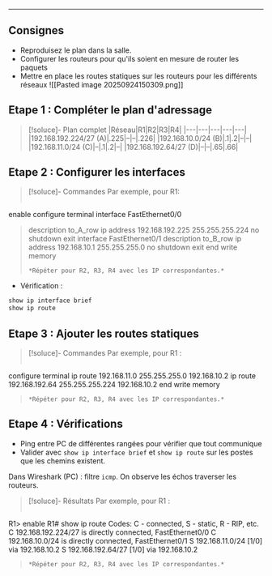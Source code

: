 ___
## Consignes
 - Reproduisez le plan dans la salle.
 - Configurer les routeurs pour qu'ils soient en mesure de router les paquets
 - Mettre en place les routes statiques sur les routeurs pour les différents réseaux
![[Pasted image 20250924150309.png]]

## Etape 1 : Compléter le plan d'adressage
> [!soluce]- Plan complet
> |Réseau|R1|R2|R3|R4|
> |---|---|---|---|---|
> |192.168.192.224/27 (A)|.225|–|–|.226|
> |192.168.10.0/24 (B)|.1|.2|–|–|
> |192.168.11.0/24 (C)|–|.1|.2|–|
> |192.168.192.64/27 (D)|–|–|.65|.66|

## Etape 2 : Configurer les interfaces
> [!soluce]- Commandes
> Par exemple, pour R1:
> ``` cisco
enable
configure terminal
interface FastEthernet0/0
>  description to_A_row
 ip address 192.168.192.225 255.255.255.224
 no shutdown
exit
interface FastEthernet0/1
>  description to_B_row
 ip address 192.168.10.1 255.255.255.0
 no shutdown
exit
end
write memory 
> ```
> *Répéter pour R2, R3, R4 avec les IP correspondantes.*

 - Vérification :
``` bash
show ip interface brief
show ip route
```

## Etape 3 : Ajouter les routes statiques
> [!soluce]- Commandes
> Par exemple, pour R1 :
> ``` cisco
configure terminal
ip route 192.168.11.0 255.255.255.0 192.168.10.2
ip route 192.168.192.64 255.255.255.224 192.168.10.2
end
write memory
> ```
> *Répéter pour R2, R3, R4 avec les IP correspondantes.*

## Etape 4 : Vérifications
- Ping entre PC de différentes rangées pour vérifier que tout communique
- Valider avec `show ip interface brief` et `show ip route` sur les postes que les chemins existent.

Dans Wireshark (PC) : filtre `icmp`. On observe les échos traverser les routeurs.

> [!soluce]- Résultats
> Par exemple, pour R1 :
> ``` cisco
R1> enable
R1# show ip route
Codes: C - connected, S - static, R - RIP, etc.
C    192.168.192.224/27 is directly connected, FastEthernet0/0
C    192.168.10.0/24 is directly connected, FastEthernet0/1
S    192.168.11.0/24 [1/0] via 192.168.10.2
S    192.168.192.64/27 [1/0] via 192.168.10.2
> ```
> *Répéter pour R2, R3, R4 avec les IP correspondantes.*
